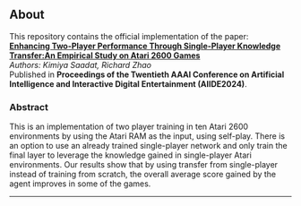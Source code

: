 ## **About**  
This repository contains the official implementation of the paper:  
**[Enhancing Two-Player Performance Through Single-Player Knowledge Transfer:An Empirical Study on Atari 2600 Games](https://ojs.aaai.org/index.php/AIIDE/article/view/31871/34038)**  
*Authors: Kimiya Saadat, Richard Zhao*  
Published in **Proceedings of the Twentieth AAAI Conference on Artificial Intelligence and Interactive Digital Entertainment (AIIDE2024)**.  

### **Abstract**  
This is an implementation of two player training in ten Atari 2600 environments by using the Atari RAM as the input, using self-play. There is an option to use an already trained single-player network and only train the final layer to leverage the knowledge gained in single-player Atari environments.
Our results show that by using transfer from single-player instead of training from scratch, the overall average score gained by the agent improves in some of the games.

---

